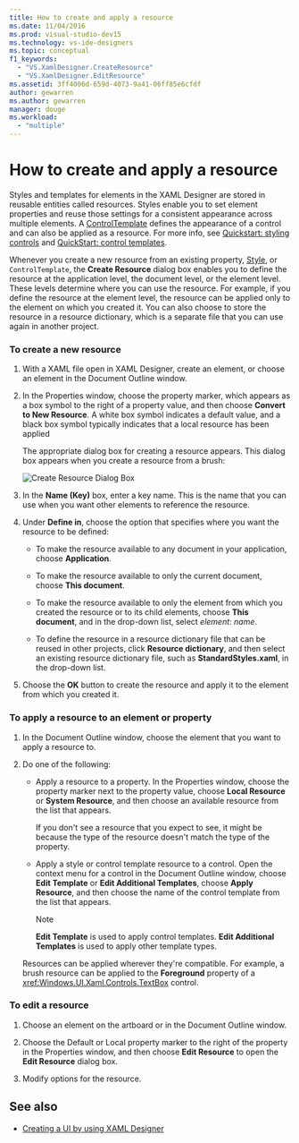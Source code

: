 ```yaml
---
title: How to create and apply a resource
ms.date: 11/04/2016
ms.prod: visual-studio-dev15
ms.technology: vs-ide-designers
ms.topic: conceptual
f1_keywords:
  - "VS.XamlDesigner.CreateResource"
  - "VS.XamlDesigner.EditResource"
ms.assetid: 3ff4006d-659d-4073-9a41-06ff85e6cfdf
author: gewarren
ms.author: gewarren
manager: douge
ms.workload:
  - "multiple"
---
```

# How to create and apply a resource
Styles and templates for elements in the XAML Designer are stored in reusable entities called resources. Styles enable you to set element properties and reuse those settings for a consistent appearance across multiple elements. A [ControlTemplate](http://msdn.microsoft.com/library/windows/apps/windows.ui.xaml.controls.controltemplate.aspx) defines the appearance of a control and can also be applied as a resource. For more info, see [Quickstart: styling controls](http://go.microsoft.com/fwlink/?LinkID=248239) and [QuickStart: control templates](http://go.microsoft.com/fwlink/?LinkID=247982).

 Whenever you create a new resource from an existing property, [Style](http://msdn.microsoft.com/library/windows/apps/windows.ui.xaml.style.aspx), or `ControlTemplate`, the **Create Resource** dialog box enables you to define the resource at the application level, the document level, or the element level. These levels determine where you can use the resource. For example, if you define the resource at the element level, the resource can be applied only to the element on which you created it. You can also choose to store the resource in a resource dictionary, which is a separate file that you can use again in another project.

### To create a new resource

1.  With a XAML file open in XAML Designer, create an element, or choose an element in the Document Outline window.

2.  In the Properties window, choose the property marker, which appears as a box symbol to the right of a property value, and then choose **Convert to New Resource**. A white box symbol indicates a default value, and a black box symbol typically indicates that a local resource has been applied

     The appropriate dialog box for creating a resource appears. This dialog box appears when you create a resource from a brush:

     ![Create Resource Dialog Box](../designers/media/xaml_create_resource.png "xaml_create_resource")

3.  In the **Name (Key)** box, enter a key name. This is the name that you can use when you want other elements to reference the resource.

4.  Under **Define in**, choose the option that specifies where you want the resource to be defined:

    -   To make the resource available to any document in your application, choose **Application**.

    -   To make the resource available to only the current document, choose **This document**.

    -   To make the resource available to only the element from which you created the resource or to its child elements, choose **This document**, and in the drop-down list, select *element*: *name*.

    -   To define the resource in a resource dictionary file that can be reused in other projects, click **Resource dictionary**, and then select an existing resource dictionary file, such as **StandardStyles.xaml**, in the drop-down list.

5.  Choose the **OK** button to create the resource and apply it to the element from which you created it.

### To apply a resource to an element or property

1.  In the Document Outline window, choose the element that you want to apply a resource to.

2.  Do one of the following:

    -   Apply a resource to a property. In the Properties window, choose the property marker next to the property value, choose **Local Resource** or **System Resource**, and then choose an available resource from the list that appears.

         If you don't see a resource that you expect to see, it might be because the type of the resource doesn't match the type of the property.

    -   Apply a style or control template resource to a control. Open the context menu for a control in the Document Outline window, choose **Edit Template** or **Edit Additional Templates**, choose **Apply Resource**, and then choose the name of the control template from the list that appears.

        > [!NOTE]
        >  **Edit Template** is used to apply control templates. **Edit Additional Templates** is used to apply other template types.

     Resources can be applied wherever they're compatible. For example, a brush resource can be applied to the **Foreground** property of a <xref:Windows.UI.Xaml.Controls.TextBox> control.

### To edit a resource

1.  Choose an element on the artboard or in the Document Outline window.

2.  Choose the Default or Local property marker to the right of the property in the Properties window, and then choose **Edit Resource** to open the **Edit Resource** dialog box.

3.  Modify options for the resource.

## See also

- [Creating a UI by using XAML Designer](../designers/creating-a-ui-by-using-xaml-designer-in-visual-studio.md)